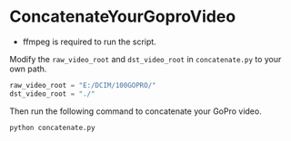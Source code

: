 # ConcatenateYourGoproVideo

- ffmpeg is required to run the script.

Modify the `raw_video_root` and `dst_video_root` in `concatenate.py` to your own path.

```python
raw_video_root = "E:/DCIM/100GOPRO/"
dst_video_root = "./"
```

Then run the following command to concatenate your GoPro video.

```bash
python concatenate.py
```